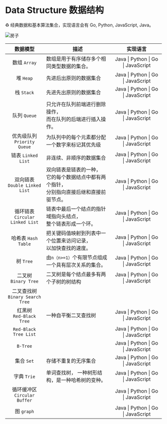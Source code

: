 # Data Structure 数据结构

:recycle: 经典数据和基本算法集合，实现语言会有 Go, Python, JavaScript, Java。

![房子](http://imglf5.nosdn0.126.net/img/blFtbWVBVFB6b05KRzk5V2JtR2Vjb2UySkxoK2trRkZVR0hDMVBRbCtGUEJjSWNqdW1jakdRPT0.jpg?imageView&thumbnail=1680x0&quality=96&stripmeta=0&type=jpg)

|               数据模型               | 描述                                                         |              实现语言              |
| :----------------------------------: | ------------------------------------------------------------ | :--------------------------------: |
|             数组 `Array`             | 数组是用于有序储存多个相同类型数据的集合。                   | Java \| Python \| Go \| JavaScript |
|              堆 `Heap`               | 先进后出原则的数据集合                                       | Java \| Python \| Go \| JavaScript |
|              栈 `Stack`              | 先进先出原则的数据集合                                       | Java \| Python \| Go \| JavaScript |
|            队列  `Queue`             | 只允许在队列前端进行删除操作，<br/>而在队列的后端进行插入操作。 | Java \| Python \| Go \| JavaScript |
|   优先级队列 <br/>`Priority Queue`   | 为队列中的每个元素都分配一个数字来标记其优先级               | Java \| Python \| Go \| JavaScript |
|          链表 `Linked List`          | 非连续、非顺序的数据集合                                     | Java \| Python \| Go \| JavaScript |
|  双向链表<br/>`Double Linked List`   | 双向链表是链表的一种，<br/>它的每个数据结点中都有两个指针，<br/>分别指向直接后继和直接前驱节点。 | Java \| Python \| Go \| JavaScript |
| 循环链表 <br/>`Circular Linked List` | 链表中最后一个结点的指针域指向头结点，<br/>整个链表形成一个环。 | Java \| Python \| Go \| JavaScript |
|         哈希表 `Hash Table`          | 把关键码值映射到列表中一个位置来访问记录，<br/>以加快查找的速度。 | Java \| Python \| Go \| JavaScript |
|              树 `Tree`               | 由`n（n>=1）`个有限节点组成一个具有层次关系的集合。          | Java \| Python \| Go \| JavaScript |
|       二叉树<br/>`Binary Tree`       | 二叉树是每个结点最多有两个子树的树结构                       | Java \| Python \| Go \| JavaScript |
| 二叉查找树<br/>`Binary Search Tree`  |                                                              |                                    |
|     红黑树 <br/>`Red-Black Tree`     | 一种自平衡二叉查找树                                         | Java \| Python \| Go \| JavaScript |
|        `Red-Black Tree List`         |                                                              | Java \| Python \| Go \| JavaScript |
|               `B-Tree`               |                                                              | Java \| Python \| Go \| JavaScript |
|              集合 `Set`              | 存储不重复的无序集合                                         | Java \| Python \| Go \| JavaScript |
|             字典 `Trie`              | 单词查找树， 一种树形结构，是一种哈希树的变种。              | Java \| Python \| Go \| JavaScript |
|   循环缓冲区<br/>`Circular Buffer`   |                                                              | Java \| Python \| Go \| JavaScript |
|              图 `graph`              |                                                              | Java \| Python \| Go \| JavaScript |



